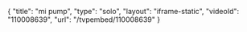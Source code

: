 {
    "title": "mi pump",
    "type": "solo",
    "layout": "iframe-static",
    "videoId": "110008639",
    "url": "\/tvpembed\/110008639"
}
